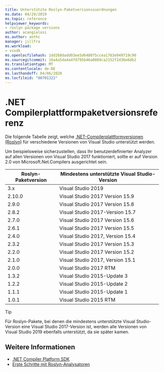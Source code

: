 ```yaml
---
title: Unterstützte Roslyn-Paketversionszuordnungen
ms.date: 04/29/2019
ms.topic: reference
helpviewer_keywords:
- roslyn package versions
author: acangialosi
ms.author: anthc
manager: jillfra
ms.workload:
- vssdk
ms.openlocfilehash: 1dd268dadd03ee5d648075ccea1763e949719c90
ms.sourcegitcommit: 16a4a5da4a4fd795b46a0869ca2152f2d36e6db2
ms.translationtype: MT
ms.contentlocale: de-DE
ms.lasthandoff: 04/06/2020
ms.locfileid: "80701322"
---
```

# <a name="net-compiler-platform-package-version-reference"></a>.NET Compilerplattformpaketversionsreferenz

Die folgende Tabelle zeigt, welche [.NET-Compilerplattformversionen (Roslyn)](https://www.nuget.org/packages/Microsoft.Net.Compilers/) für verschiedene Versionen von Visual Studio unterstützt werden.

Um beispielsweise sicherzustellen, dass Ihr benutzerdefinierter Analyzer auf allen Versionen von Visual Studio 2017 funktioniert, sollte er auf Version 2.0 von Microsoft.Net.Compilers ausgerichtet sein.

| Roslyn-Paketversion | Mindestens unterstützte Visual Studio-Version |
| - | - |
| 3.x | Visual Studio 2019 |
| 2.10.0 | Visual Studio 2017 Version 15.9 |
| 2.9.0 | Visual Studio 2017 Version 15.8 |
| 2.8.2 | Visual Studio 2017-Version 15.7 |
| 2.7.0 | Visual Studio 2017 Version 15.6 |
| 2.6.1 | Visual Studio 2017 Version 15.5 |
| 2.4.0 | Visual Studio 2017, Version 15.4 |
| 2.3.2 | Visual Studio 2017 Version 15.3 |
| 2.2.0 | Visual Studio 2017 Version 15.2 |
| 2.1.0 | Visual Studio 2017, Version 15.1 |
| 2.0.0 | Visual Studio 2017 RTM |
| 1.3.2 | Visual Studio 2015-Update 3 |
| 1.2.2 | Visual Studio 2015-Update 2 |
| 1.1.1 | Visual Studio 2015-Update 1 |
| 1.0.1 | Visual Studio 2015 RTM |

> [!TIP]
> Für Roslyn-Pakete, bei denen die mindestens unterstützte Visual Studio-Version eine Visual Studio 2017-Version ist, werden alle Versionen von Visual Studio 2019 ebenfalls unterstützt, da sie später kamen.

## <a name="see-also"></a>Weitere Informationen

- [.NET Compiler Platform SDK](/dotnet/csharp/roslyn-sdk/)
- [Erste Schritte mit Roslyn-Analysatoren](getting-started-with-roslyn-analyzers.md)
